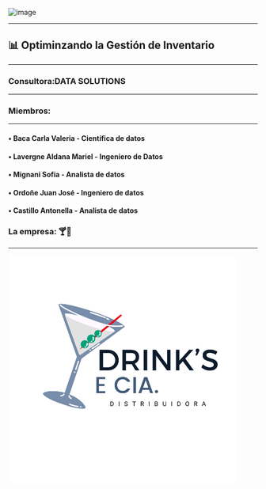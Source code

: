 ![image](https://github.com/user-attachments/assets/c2ca036c-3250-4623-a662-b6db55e718aa)
_________________________________________________________________________________________________________________________



## 📊 Optiminzando la Gestión de Inventario
_________________________________________________________________________________________________________________________

### Consultora:DATA SOLUTIONS
_________________________________________________________________________________________________________________________

### Miembros: 
_________________________________________________________________________________________________________________________
#### •   Baca Carla Valeria - Científica de datos
#### •	 Lavergne Aldana Mariel - Ingeniero de Datos
#### •	 Mignani Sofia - Analista de datos
#### •	 Ordoñe Juan José - Ingeniero de datos
#### •	 Castillo Antonella - Analista de datos

### La empresa: 🍸🍾
_________________________________________________________________________________________________________________________
![alt text](image.png)
